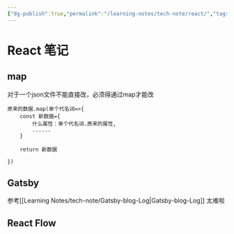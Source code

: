 ```yaml
---
{"dg-publish":true,"permalink":"/learning-notes/tech-note/react/","tags":["tech-notes","web-app"],"created":"2024-01-11T09:45:47.149-05:00","updated":"2024-01-12T23:22:53.285-05:00"}
---
```



# React 笔记

## map

对于一个json文件不能直接改，必须得通过map才能改

```
原来的数据.map(单个代名词=>{
    const 新数据={
        什么属性：单个代名词.原来的属性,
        ......
    }

    return 新数据

})
```

## Gatsby

参考[[Learning Notes/tech-note/Gatsby-blog-Log\|Gatsby-blog-Log]] 太难啦

## React Flow

